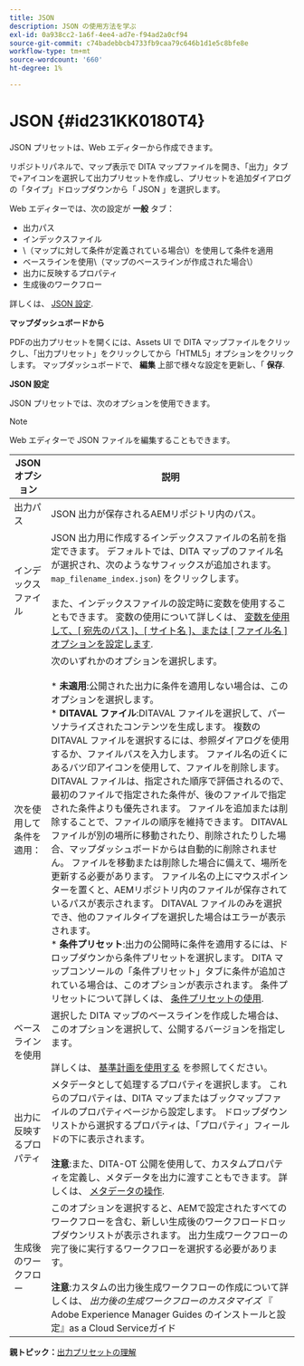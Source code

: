 ```yaml
---
title: JSON
description: JSON の使用方法を学ぶ
exl-id: 0a938cc2-1a6f-4ee4-ad7e-f94ad2a0cf94
source-git-commit: c74badebbcb4733fb9caa79c646b1d1e5c8bfe8e
workflow-type: tm+mt
source-wordcount: '660'
ht-degree: 1%

---
```


# JSON {#id231KK0180T4}

JSON プリセットは、Web エディターから作成できます。

リポジトリパネルで、マップ表示で DITA マップファイルを開き、「出力」タブで+アイコンを選択して出力プリセットを作成し、プリセットを追加ダイアログの「タイプ」ドロップダウンから「 JSON 」を選択します。

Web エディターでは、次の設定が **一般** タブ：

- 出力パス
- インデックスファイル
- \（マップに対して条件が定義されている場合\）を使用して条件を適用
- ベースラインを使用\（マップのベースラインが作成された場合\）
- 出力に反映するプロパティ
- 生成後のワークフロー

詳しくは、 [JSON 設定](#id231KJA00REJ).

**マップダッシュボードから**

PDFの出力プリセットを開くには、Assets UI で DITA マップファイルをクリックし、「出力プリセット」をクリックしてから「HTML5」オプションをクリックします。 マップダッシュボードで、 **編集** 上部で様々な設定を更新し、「 **保存**.

**JSON 設定**

JSON プリセットでは、次のオプションを使用できます。

>[!NOTE]
>
> Web エディターで JSON ファイルを編集することもできます。

| JSON オプション | 説明 |
| --- | --- |
| 出力パス | JSON 出力が保存されるAEMリポジトリ内のパス。 |
| インデックスファイル | JSON 出力用に作成するインデックスファイルの名前を指定できます。 デフォルトでは、DITA マップのファイル名が選択され、次のようなサフィックスが追加されます。 `map_filename_index.json`) をクリックします。<br><br>また、インデックスファイルの設定時に変数を使用することもできます。 変数の使用について詳しくは、 [変数を使用して、[ 宛先のパス ]、[ サイト名 ]、または [ ファイル名 ] オプションを設定します](generate-output-use-variables.md#id18BUG70K05Z). |
| 次を使用して条件を適用： | 次のいずれかのオプションを選択します。<br><br>* **未適用**:公開された出力に条件を適用しない場合は、このオプションを選択します。<br>* **DITAVAL ファイル**:DITAVAL ファイルを選択して、パーソナライズされたコンテンツを生成します。 複数の DITAVAL ファイルを選択するには、参照ダイアログを使用するか、ファイルパスを入力します。 ファイル名の近くにあるバツ印アイコンを使用して、ファイルを削除します。 DITAVAL ファイルは、指定された順序で評価されるので、最初のファイルで指定された条件が、後のファイルで指定された条件よりも優先されます。 ファイルを追加または削除することで、ファイルの順序を維持できます。 DITAVAL ファイルが別の場所に移動されたり、削除されたりした場合、マップダッシュボードからは自動的に削除されません。 ファイルを移動または削除した場合に備えて、場所を更新する必要があります。 ファイル名の上にマウスポインターを置くと、AEMリポジトリ内のファイルが保存されているパスが表示されます。 DITAVAL ファイルのみを選択でき、他のファイルタイプを選択した場合はエラーが表示されます。<br>* **条件プリセット**:出力の公開時に条件を適用するには、ドロップダウンから条件プリセットを選択します。 DITA マップコンソールの「条件プリセット」タブに条件が追加されている場合は、このオプションが表示されます。 条件プリセットについて詳しくは、 [条件プリセットの使用](generate-output-use-condition-presets.md#id1825FL004PN). |
| ベースラインを使用 | 選択した DITA マップのベースラインを作成した場合は、このオプションを選択して、公開するバージョンを指定します。<br><br>詳しくは、 [基準計画を使用する](generate-output-use-baseline-for-publishing.md#id1825FI0J0PF) を参照してください。 |
| 出力に反映するプロパティ | メタデータとして処理するプロパティを選択します。 これらのプロパティは、DITA マップまたはブックマップファイルのプロパティページから設定します。 ドロップダウンリストから選択するプロパティは、「プロパティ」フィールドの下に表示されます。<br><br>**注意**:また、DITA-OT 公開を使用して、カスタムプロパティを定義し、メタデータを出力に渡すこともできます。 詳しくは、 [メタデータの操作](metadata-dita.md#id21BJ00QD0XA). |
| 生成後のワークフロー | このオプションを選択すると、AEMで設定されたすべてのワークフローを含む、新しい生成後のワークフロードロップダウンリストが表示されます。 出力生成ワークフローの完了後に実行するワークフローを選択する必要があります。<br><br>**注意**:カスタムの出力後生成ワークフローの作成について詳しくは、 _出力後の生成ワークフローのカスタマイズ_ 『 Adobe Experience Manager Guides のインストールと設定』as a Cloud Serviceガイド |

**親トピック：**[&#x200B;出力プリセットの理解](generate-output-understand-presets.md)
